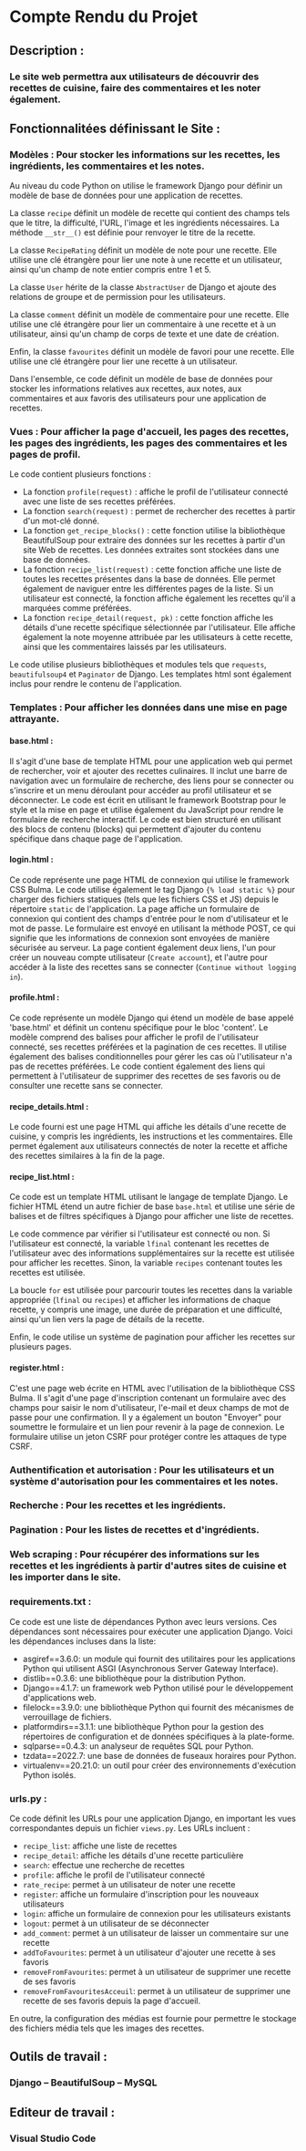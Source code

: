 
# Compte Rendu du Projet

## Description :
### Le site web permettra aux utilisateurs de découvrir des recettes de cuisine, faire des commentaires et les noter également. 
## Fonctionnalitées définissant le Site :
### Modèles : Pour stocker les informations sur les recettes, les ingrédients, les commentaires et les notes.
Au niveau du code Python on utilise le framework Django pour définir un modèle de base de données pour une application de recettes. 

La classe `recipe` définit un modèle de recette qui contient des champs tels que le titre, la difficulté, l'URL, l'image et les ingrédients nécessaires. La méthode `__str__()` est définie pour renvoyer le titre de la recette.

La classe `RecipeRating` définit un modèle de note pour une recette. Elle utilise une clé étrangère pour lier une note à une recette et un utilisateur, ainsi qu'un champ de note entier compris entre 1 et 5.

La classe `User` hérite de la classe `AbstractUser` de Django et ajoute des relations de groupe et de permission pour les utilisateurs.

La classe `comment` définit un modèle de commentaire pour une recette. Elle utilise une clé étrangère pour lier un commentaire à une recette et à un utilisateur, ainsi qu'un champ de corps de texte et une date de création.

Enfin, la classe `favourites` définit un modèle de favori pour une recette. Elle utilise une clé étrangère pour lier une recette à un utilisateur.

Dans l'ensemble, ce code définit un modèle de base de données pour stocker les informations relatives aux recettes, aux notes, aux commentaires et aux favoris des utilisateurs pour une application de recettes.
### Vues : Pour afficher la page d'accueil, les pages des recettes, les pages des ingrédients, les pages des commentaires et les pages de profil.
Le code contient plusieurs fonctions :
- La fonction `profile(request)` : affiche le profil de l'utilisateur connecté avec une liste de ses recettes préférées.
- La fonction `search(request)` : permet de rechercher des recettes à partir d'un mot-clé donné.
- La fonction `get_recipe_blocks()` : cette fonction utilise la bibliothèque BeautifulSoup pour extraire des données sur les recettes à partir d'un site Web de recettes. Les données extraites sont stockées dans une base de données.
- La fonction `recipe_list(request)` : cette fonction affiche une liste de toutes les recettes présentes dans la base de données. Elle permet également de naviguer entre les différentes pages de la liste. Si un utilisateur est connecté, la fonction affiche également les recettes qu'il a marquées comme préférées.
- La fonction `recipe_detail(request, pk)` : cette fonction affiche les détails d'une recette spécifique sélectionnée par l'utilisateur. Elle affiche également la note moyenne attribuée par les utilisateurs à cette recette, ainsi que les commentaires laissés par les utilisateurs.

Le code utilise plusieurs bibliothèques et modules tels que `requests`, `beautifulsoup4` et `Paginator` de Django. Les templates html sont également inclus pour rendre le contenu de l'application.
### Templates : Pour afficher les données dans une mise en page attrayante.
#### base.html : 
Il s'agit d'une base de template HTML pour une application web qui permet de rechercher, voir et ajouter des recettes culinaires. Il inclut une barre de navigation avec un formulaire de recherche, des liens pour se connecter ou s'inscrire et un menu déroulant pour accéder au profil utilisateur et se déconnecter. Le code est écrit en utilisant le framework Bootstrap pour le style et la mise en page et utilise également du JavaScript pour rendre le formulaire de recherche interactif. Le code est bien structuré en utilisant des blocs de contenu (blocks) qui permettent d'ajouter du contenu spécifique dans chaque page de l'application.
#### login.html :
Ce code représente une page HTML de connexion qui utilise le framework CSS Bulma. Le code utilise également le tag Django `{% load static %}` pour charger des fichiers statiques (tels que les fichiers CSS et JS) depuis le répertoire `static` de l'application. La page affiche un formulaire de connexion qui contient des champs d'entrée pour le nom d'utilisateur et le mot de passe. Le formulaire est envoyé en utilisant la méthode POST, ce qui signifie que les informations de connexion sont envoyées de manière sécurisée au serveur. La page contient également deux liens, l'un pour créer un nouveau compte utilisateur (`Create account`), et l'autre pour accéder à la liste des recettes sans se connecter (`Continue without logging in`).
#### profile.html :
Ce code représente un modèle Django qui étend un modèle de base appelé 'base.html' et définit un contenu spécifique pour le bloc 'content'. Le modèle comprend des balises pour afficher le profil de l'utilisateur connecté, ses recettes préférées et la pagination de ces recettes. Il utilise également des balises conditionnelles pour gérer les cas où l'utilisateur n'a pas de recettes préférées. Le code contient également des liens qui permettent à l'utilisateur de supprimer des recettes de ses favoris ou de consulter une recette sans se connecter.
#### recipe_details.html :
Le code fourni est une page HTML qui affiche les détails d'une recette de cuisine, y compris les ingrédients, les instructions et les commentaires. Elle permet également aux utilisateurs connectés de noter la recette et affiche des recettes similaires à la fin de la page.
#### recipe_list.html :
Ce code est un template HTML utilisant le langage de template Django. Le fichier HTML étend un autre fichier de base `base.html` et utilise une série de balises et de filtres spécifiques à Django pour afficher une liste de recettes. 

Le code commence par vérifier si l'utilisateur est connecté ou non. Si l'utilisateur est connecté, la variable `lfinal` contenant les recettes de l'utilisateur avec des informations supplémentaires sur la recette est utilisée pour afficher les recettes. Sinon, la variable `recipes` contenant toutes les recettes est utilisée.

La boucle `for` est utilisée pour parcourir toutes les recettes dans la variable appropriée (`lfinal` ou `recipes`) et afficher les informations de chaque recette, y compris une image, une durée de préparation et une difficulté, ainsi qu'un lien vers la page de détails de la recette.

Enfin, le code utilise un système de pagination pour afficher les recettes sur plusieurs pages.
#### register.html :
C'est une page web écrite en HTML avec l'utilisation de la bibliothèque CSS Bulma. Il s'agit d'une page d'inscription contenant un formulaire avec des champs pour saisir le nom d'utilisateur, l'e-mail et deux champs de mot de passe pour une confirmation. Il y a également un bouton "Envoyer" pour soumettre le formulaire et un lien pour revenir à la page de connexion. Le formulaire utilise un jeton CSRF pour protéger contre les attaques de type CSRF.
### Authentification et autorisation : Pour les utilisateurs et un système d'autorisation pour les commentaires et les notes.
### Recherche : Pour les recettes et les ingrédients.
### Pagination : Pour les listes de recettes et d'ingrédients.
### Web scraping : Pour récupérer des informations sur les recettes et les ingrédients à partir d'autres sites de cuisine et les importer dans le site.
### requirements.txt :
Ce code est une liste de dépendances Python avec leurs versions. Ces dépendances sont nécessaires pour exécuter une application Django. Voici les dépendances incluses dans la liste:

- asgiref==3.6.0: un module qui fournit des utilitaires pour les applications Python qui utilisent ASGI (Asynchronous Server Gateway Interface).
- distlib==0.3.6: une bibliothèque pour la distribution Python.
- Django==4.1.7: un framework web Python utilisé pour le développement d'applications web.
- filelock==3.9.0: une bibliothèque Python qui fournit des mécanismes de verrouillage de fichiers.
- platformdirs==3.1.1: une bibliothèque Python pour la gestion des répertoires de configuration et de données spécifiques à la plate-forme.
- sqlparse==0.4.3: un analyseur de requêtes SQL pour Python.
- tzdata==2022.7: une base de données de fuseaux horaires pour Python.
- virtualenv==20.21.0: un outil pour créer des environnements d'exécution Python isolés.
### urls.py :
Ce code définit les URLs pour une application Django, en important les vues correspondantes depuis un fichier `views.py`. Les URLs incluent :

- `recipe_list`: affiche une liste de recettes
- `recipe_detail`: affiche les détails d'une recette particulière
- `search`: effectue une recherche de recettes
- `profile`: affiche le profil de l'utilisateur connecté
- `rate_recipe`: permet à un utilisateur de noter une recette
- `register`: affiche un formulaire d'inscription pour les nouveaux utilisateurs
- `login`: affiche un formulaire de connexion pour les utilisateurs existants
- `logout`: permet à un utilisateur de se déconnecter
- `add_comment`: permet à un utilisateur de laisser un commentaire sur une recette
- `addToFavourites`: permet à un utilisateur d'ajouter une recette à ses favoris
- `removeFromFavourites`: permet à un utilisateur de supprimer une recette de ses favoris
- `removeFromFavouritesAcceuil`: permet à un utilisateur de supprimer une recette de ses favoris depuis la page d'accueil. 

En outre, la configuration des médias est fournie pour permettre le stockage des fichiers média tels que les images des recettes.
## Outils de travail :
### Django – BeautifulSoup – MySQL
## Editeur de travail :
### Visual Studio Code
